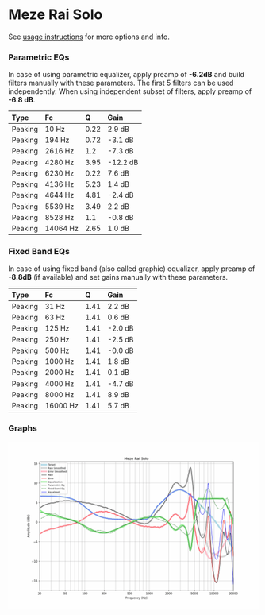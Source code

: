 # Meze Rai Solo
See [usage instructions](https://github.com/jaakkopasanen/AutoEq#usage) for more options and info.

### Parametric EQs
In case of using parametric equalizer, apply preamp of **-6.2dB** and build filters manually
with these parameters. The first 5 filters can be used independently.
When using independent subset of filters, apply preamp of **-6.8 dB**.

| Type    | Fc       |    Q | Gain     |
|:--------|:---------|:-----|:---------|
| Peaking | 10 Hz    | 0.22 | 2.9 dB   |
| Peaking | 194 Hz   | 0.72 | -3.1 dB  |
| Peaking | 2616 Hz  | 1.2  | -7.3 dB  |
| Peaking | 4280 Hz  | 3.95 | -12.2 dB |
| Peaking | 6230 Hz  | 0.22 | 7.6 dB   |
| Peaking | 4136 Hz  | 5.23 | 1.4 dB   |
| Peaking | 4644 Hz  | 4.81 | -2.4 dB  |
| Peaking | 5539 Hz  | 3.49 | 2.2 dB   |
| Peaking | 8528 Hz  | 1.1  | -0.8 dB  |
| Peaking | 14064 Hz | 2.65 | 1.0 dB   |

### Fixed Band EQs
In case of using fixed band (also called graphic) equalizer, apply preamp of **-8.8dB**
(if available) and set gains manually with these parameters.

| Type    | Fc       |    Q | Gain    |
|:--------|:---------|:-----|:--------|
| Peaking | 31 Hz    | 1.41 | 2.2 dB  |
| Peaking | 63 Hz    | 1.41 | 0.6 dB  |
| Peaking | 125 Hz   | 1.41 | -2.0 dB |
| Peaking | 250 Hz   | 1.41 | -2.5 dB |
| Peaking | 500 Hz   | 1.41 | -0.0 dB |
| Peaking | 1000 Hz  | 1.41 | 1.8 dB  |
| Peaking | 2000 Hz  | 1.41 | 0.1 dB  |
| Peaking | 4000 Hz  | 1.41 | -4.7 dB |
| Peaking | 8000 Hz  | 1.41 | 8.9 dB  |
| Peaking | 16000 Hz | 1.41 | 5.7 dB  |

### Graphs
![](./Meze%20Rai%20Solo.png)
